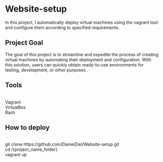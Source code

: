 # Website-setup
In this project, I automatically deploy virtual machines using the vagrant tool and configure them according to specified requirements.

<h2>Project Goal</h2>

The goal of this project is to streamline and expedite the process of creating virtual machines by automating their deployment and configuration. With this solution, users can quickly obtain ready-to-use environments for testing, development, or other purposes .

<h2>Tools</h2>
<br>Vagrant
<br>VirtualBox
<br>Bash

<h2>How to deploy</h2>
<br>git clone https://github.com/DanielZiel/Website-setup.git
<br>cd /{project_name_folder}
<br>vagrant up










